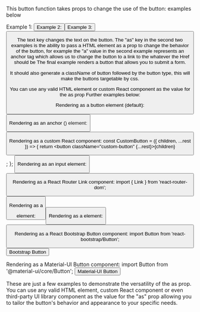 This button function takes props to change the use of the button: examples below

Example 1: <Button text="Click me!" onClick={handleButtonClick} />
Example 2: <Button as="a" href="https://www.google.com" target="_blank" text="Go to Google" />
Example 3: <Button as="input" type="submit" value="Submit" />

The text key changes the text on the button.
The "as" key in the second two examples is the ability to pass a HTML element as a prop to change the behavior of the button, for example the "a" value
in the second example represents an anchor tag which allows us to change the button to a link to the whatever the Href should be
The final example renders a button that allows you to submit a form.

It should also generate a className of button followed by the button type, this will make the buttons targetable by css. 

You can use any valid HTML element or custom React component as the value for the as prop
Further examples below: 



Rendering as a button element (default): 
<Button as="button" text="Click me!" onClick={handleButtonClick} />



Rendering as an anchor (<a>) element:
<Button as="a" href="https://www.google.com" target="_blank" text="Go to Google" />



Rendering as a custom React component:
const CustomButton = ({ children, ...rest }) => {
  return <button className="custom-button" {...rest}>{children}</button>;
};
<Button as={CustomButton} text="Custom Button" onClick={handleCustomButtonClick} />



Rendering as an input element:
<Button as="input" type="submit" value="Submit" />



Rendering as a React Router Link component:
import { Link } from 'react-router-dom';
<Button as={Link} to="/path" text="Go to Path" />



Rendering as a <div> element:
<Button as="div" text="Div Button" onClick={handleDivButtonClick} />



Rendering as a <span> element:
<Button as="span" text="Span Button" onClick={handleSpanButtonClick} />



Rendering as a React Bootstrap Button component:
import Button from 'react-bootstrap/Button';
<Button as={Button} variant="primary" onClick={handleBootstrapButtonClick}>Bootstrap Button</Button>



Rendering as a Material-UI Button component:
import Button from '@material-ui/core/Button';
<Button as={Button} variant="contained" color="primary" onClick={handleMaterialButtonClick}>Material-UI Button</Button>


These are just a few examples to demonstrate the versatility of the as prop. You can use any valid HTML element, custom React component or even third-party UI library component as the value for the "as" prop allowing you to tailor the button's behavior and appearance to your specific needs.